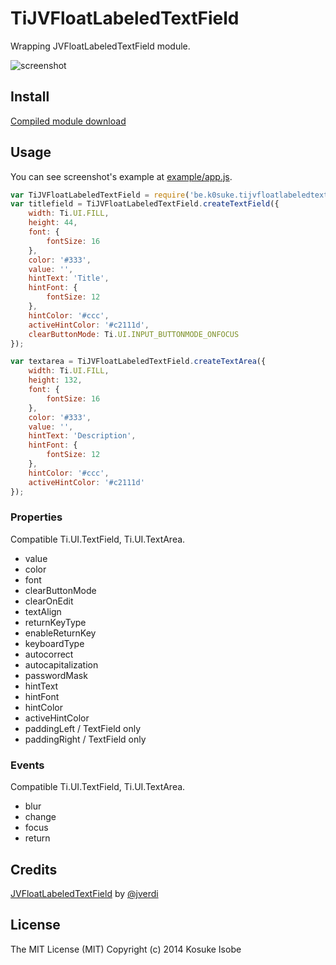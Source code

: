 # TiJVFloatLabeledTextField

Wrapping JVFloatLabeledTextField module.

![screenshot](https://camo.githubusercontent.com/be57d040ec0ce5d6467fb73564c6bcb6c76d5a7b/687474703a2f2f6472696262626c652e73332e616d617a6f6e6177732e636f6d2f75736572732f363431302f73637265656e73686f74732f313235343433392f666f726d2d616e696d6174696f6e2d5f6769665f2e676966)

## Install

[Compiled module download](be.k0suke.tijvfloatlabeledtextfield-iphone-0.1.zip)

## Usage

You can see screenshot's example at [example/app.js](example/app.js).

```javascript
var TiJVFloatLabeledTextField = require('be.k0suke.tijvfloatlabeledtextfield');
var titlefield = TiJVFloatLabeledTextField.createTextField({
	width: Ti.UI.FILL,
	height: 44,
	font: {
		fontSize: 16
	},
	color: '#333',
	value: '',
	hintText: 'Title',
	hintFont: {
		fontSize: 12
	},
	hintColor: '#ccc',
	activeHintColor: '#c2111d',
	clearButtonMode: Ti.UI.INPUT_BUTTONMODE_ONFOCUS
});

var textarea = TiJVFloatLabeledTextField.createTextArea({
	width: Ti.UI.FILL,
	height: 132,
	font: {
		fontSize: 16
	},
	color: '#333',
	value: '',
	hintText: 'Description',
	hintFont: {
		fontSize: 12
	},
	hintColor: '#ccc',
	activeHintColor: '#c2111d'
});
```

### Properties

Compatible Ti.UI.TextField, Ti.UI.TextArea.

* value
* color
* font
* clearButtonMode
* clearOnEdit
* textAlign
* returnKeyType
* enableReturnKey
* keyboardType
* autocorrect
* autocapitalization
* passwordMask
* hintText
* hintFont
* hintColor
* activeHintColor
* paddingLeft / TextField only
* paddingRight / TextField only

### Events

Compatible Ti.UI.TextField, Ti.UI.TextArea.

* blur
* change
* focus
* return

## Credits

[JVFloatLabeledTextField](https://github.com/jverdi/JVFloatLabeledTextField) by [@jverdi](http://www.twitter.com/jverdi)

## License

The MIT License (MIT) Copyright (c) 2014 Kosuke Isobe